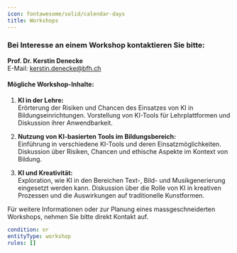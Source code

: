 ```yaml
---
icon: fontawesome/solid/calendar-days
title: Workshops
---
```


### Bei Interesse an einem Workshop kontaktieren Sie bitte:

**Prof. Dr. Kerstin Denecke**  
E-Mail: [kerstin.denecke@bfh.ch](mailto:kerstin.denecke@bfh.ch?subject=Website%20Anfrage%20Workshop)

#### Mögliche Workshop-Inhalte:

1. **KI in der Lehre:**  
   Erörterung der Risiken und Chancen des Einsatzes von KI in Bildungseinrichtungen. Vorstellung von KI-Tools für Lehrplattformen und Diskussion ihrer Anwendbarkeit.

2. **Nutzung von KI-basierten Tools im Bildungsbereich:**  
   Einführung in verschiedene KI-Tools und deren Einsatzmöglichkeiten. Diskussion über Risiken, Chancen und ethische Aspekte im Kontext von Bildung.

3. **KI und Kreativität:**  
   Exploration, wie KI in den Bereichen Text-, Bild- und Musikgenerierung eingesetzt werden kann. Diskussion über die Rolle von KI in kreativen Prozessen und die Auswirkungen auf traditionelle Kunstformen.

Für weitere Informationen oder zur Planung eines massgeschneiderten Workshops, nehmen Sie bitte direkt Kontakt auf.


```yaml
condition: or
entityType: workshop
rules: []
```

